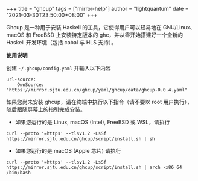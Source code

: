 +++
title = "ghcup"
tags = ["mirror-help"]
author = "lightquantum"
date = "2021-03-30T23:50:00+08:00"
+++

Ghcup 是一种用于安装 Haskell 的工具，它使得用户可以轻易地在 GNU/Linux、macOS 和 FreeBSD 上安装特定版本的 ghc，并从零开始搭建好一个全新的 Haskell 开发环境（包括 cabal 与 HLS 支持）。

**使用说明**

创建 `~/.ghcup/config.yaml` 并输入以下内容

```
url-source:
    OwnSource: "https://mirror.sjtu.edu.cn/ghcup/yaml/ghcup/data/ghcup-0.0.4.yaml"
```

如果您尚未安装 ghcup，请在终端中执行以下指令（请不要以 root 用户执行），随后跟随屏幕上的指引完成安装。

- 如果您运行的是 Linux, macOS (Intel), FreeBSD 或 WSL，请执行

```
curl --proto '=https' --tlsv1.2 -LsSf https://mirror.sjtu.edu.cn/ghcup/script/install.sh | sh
```

- 如果您运行的是 macOS (Apple 芯片) 请执行

```
curl --proto '=https' --tlsv1.2 -LsSf https://mirror.sjtu.edu.cn/ghcup/script/install.sh | arch -x86_64 /bin/bash
```
